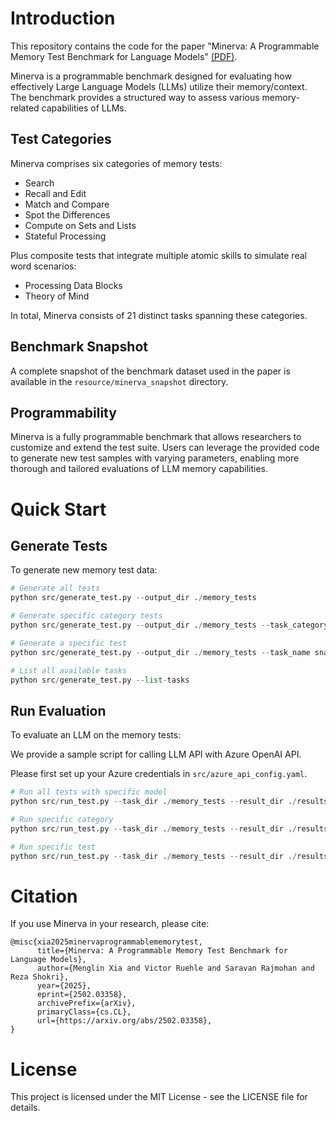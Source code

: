 # Introduction 
This repository contains the code for the paper "Minerva: A Programmable Memory Test Benchmark for Language Models" [(PDF)]().

Minerva is a programmable benchmark designed for evaluating how effectively Large Language Models (LLMs) utilize their memory/context. The benchmark provides a structured way to assess various memory-related capabilities of LLMs.

## Test Categories
Minerva comprises six categories of memory tests:

- Search
- Recall and Edit
- Match and Compare
- Spot the Differences
- Compute on Sets and Lists
- Stateful Processing

Plus composite tests that integrate multiple atomic skills to simulate real word scenarios:

- Processing Data Blocks
- Theory of Mind

In total, Minerva consists of 21 distinct tasks spanning these categories.

## Benchmark Snapshot

A complete snapshot of the benchmark dataset used in the paper is available in the `resource/minerva_snapshot` directory.

## Programmability

Minerva is a fully programmable benchmark that allows researchers to customize and extend the test suite. Users can leverage the provided code to generate new test samples with varying parameters, enabling more thorough and tailored evaluations of LLM memory capabilities.

# Quick Start

## Generate Tests

To generate new memory test data:


```python
# Generate all tests
python src/generate_test.py --output_dir ./memory_tests

# Generate specific category tests
python src/generate_test.py --output_dir ./memory_tests --task_category recall_and_edit

# Generate a specific test
python src/generate_test.py --output_dir ./memory_tests --task_name snapshot_unique_words

# List all available tasks
python src/generate_test.py --list-tasks
```

## Run Evaluation

To evaluate an LLM on the memory tests:

We provide a sample script for calling LLM API with Azure OpenAI API.

Please first set up your Azure credentials in `src/azure_api_config.yaml`.


```python
# Run all tests with specific model
python src/run_test.py --task_dir ./memory_tests --result_dir ./results --model_name gpt-4o --llm_aip_config src/azure_api_config.yaml

# Run specific category
python src/run_test.py --task_dir ./memory_tests --result_dir ./results --task_category search

# Run specific test
python src/run_test.py --task_dir ./memory_tests --result_dir ./results --task_name string_search_word
```

# Citation

If you use Minerva in your research, please cite:

```
@misc{xia2025minervaprogrammablememorytest,
      title={Minerva: A Programmable Memory Test Benchmark for Language Models}, 
      author={Menglin Xia and Victor Ruehle and Saravan Rajmohan and Reza Shokri},
      year={2025},
      eprint={2502.03358},
      archivePrefix={arXiv},
      primaryClass={cs.CL},
      url={https://arxiv.org/abs/2502.03358}, 
}
```

# License
This project is licensed under the MIT License - see the LICENSE file for details.